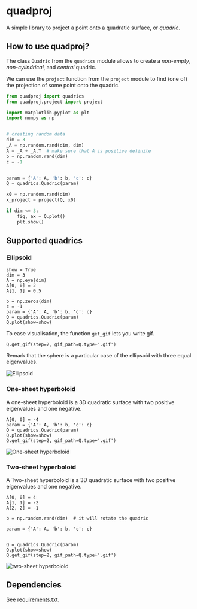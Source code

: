 # quadproj

A simple library to project a point onto a quadratic surface, or *quadric*.

## How to use quadproj?

The class ``Quadric`` from the `quadrics` module allows to create a *non-empty*, *non-cylindrical*, and *central* quadric.

We can use the `project` function from the `project` module to find (one of) the projection
of some point onto the quadric.

```python
from quadproj import quadrics
from quadproj.project import project

import matplotlib.pyplot as plt
import numpy as np


# creating random data
dim = 3
_A = np.random.rand(dim, dim)
A = _A + _A.T  # make sure that A is positive definite
b = np.random.rand(dim)
c = -1


param = {'A': A, 'b': b, 'c': c}
Q = quadrics.Quadric(param)

x0 = np.random.rand(dim)
x_project = project(Q, x0)

if dim <= 3:
    fig, ax = Q.plot()
    plt.show()

```

## Supported quadrics

### Ellipsoid
```
show = True
dim = 3
A = np.eye(dim)
A[0, 0] = 2
A[1, 1] = 0.5

b = np.zeros(dim)
c = -1
param = {'A': A, 'b': b, 'c': c}
Q = quadrics.Quadric(param)
Q.plot(show=show)
```

To ease visualisation, the function `get_gif` lets you write gif.

```
Q.get_gif(step=2, gif_path=Q.type+'.gif')
```

Remark that the sphere is a particular case of the ellipsoid with three equal eigenvalues.

![Ellipsoid](output/ellipsoid.gif)

### One-sheet hyperboloid

A one-sheet hyperboloid is a 3D quadratic surface with two positive eigenvalues and one negative.

```
A[0, 0] = -4
param = {'A': A, 'b': b, 'c': c}
Q = quadrics.Quadric(param)
Q.plot(show=show)
Q.get_gif(step=2, gif_path=Q.type+'.gif')
```

![One-sheet hyperboloid](output/one_sheet_hyperboloid.gif)

### Two-sheet hyperboloid

A Two-sheet hyperboloid is a 3D quadratic surface with two positive eigenvalues and one negative.

```
A[0, 0] = 4
A[1, 1] = -2
A[2, 2] = -1

b = np.random.rand(dim)  # it will rotate the quadric

param = {'A': A, 'b': b, 'c': c}


Q = quadrics.Quadric(param)
Q.plot(show=show)
Q.get_gif(step=2, gif_path=Q.type+'.gif')
```

![two-sheet hyperboloid](output/two_sheets_hyperboloid.gif)

## Dependencies

See [requirements.txt](./requirements.txt).
